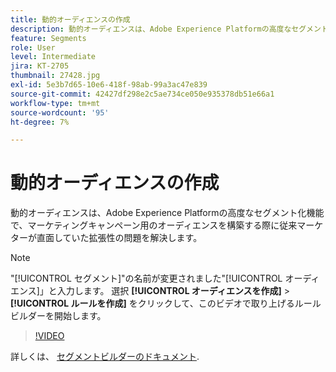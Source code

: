 ```yaml
---
title: 動的オーディエンスの作成
description: 動的オーディエンスは、Adobe Experience Platformの高度なセグメント化機能で、マーケティングキャンペーン用のオーディエンスを構築する際に従来マーケターが直面していた拡張性の問題を解決します。
feature: Segments
role: User
level: Intermediate
jira: KT-2705
thumbnail: 27428.jpg
exl-id: 5e3b7d65-10e6-418f-98ab-99a3ac47e839
source-git-commit: 42427df298e2c5ae734ce050e935378db51e66a1
workflow-type: tm+mt
source-wordcount: '95'
ht-degree: 7%

---
```


# 動的オーディエンスの作成

動的オーディエンスは、Adobe Experience Platformの高度なセグメント化機能で、マーケティングキャンペーン用のオーディエンスを構築する際に従来マーケターが直面していた拡張性の問題を解決します。

>[!NOTE]
>
> &quot;[!UICONTROL セグメント]&quot;の名前が変更されました&quot;[!UICONTROL オーディエンス]」と入力します。 選択 **[!UICONTROL オーディエンスを作成]** > **[!UICONTROL ルールを作成]** をクリックして、このビデオで取り上げるルールビルダーを開始します。

>[!VIDEO](https://video.tv.adobe.com/v/27428?quality=12&learn=on)

詳しくは、 [セグメントビルダーのドキュメント](https://experienceleague.adobe.com/docs/experience-platform/segmentation/ui/segment-builder.html?lang=ja).
